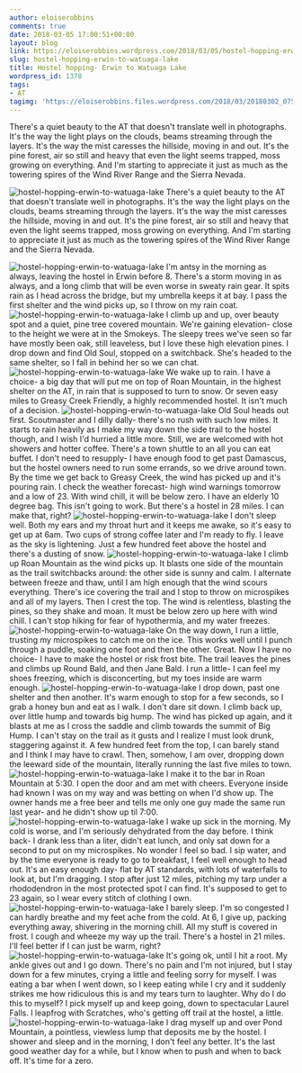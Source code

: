 ```yaml
---
author: eloiserobbins
comments: true
date: 2018-03-05 17:00:51+00:00
layout: blog
link: https://eloiserobbins.wordpress.com/2018/03/05/hostel-hopping-erwin-to-watuaga-lake/
slug: hostel-hopping-erwin-to-watuaga-lake
title: Hostel hopping- Erwin to Watuaga Lake
wordpress_id: 1378
tags:
- AT
tagimg: 'https://eloiserobbins.files.wordpress.com/2018/03/20180302_075036.jpg'
---
```


There's a quiet beauty to the AT that doesn't translate well in photographs. It's the way the light plays on the clouds, beams streaming through the layers. It's the way the mist caresses the hillside, moving in and out. It's the pine forest, air so still and heavy that even the light seems trapped, moss growing on everything. And I'm starting to appreciate it just as much as the towering spires of the Wind River Range and the Sierra Nevada.


![hostel-hopping-erwin-to-watuaga-lake](https://eloiserobbins.files.wordpress.com/2018/03/20180302_075036.jpg)
There's a quiet beauty to the AT that doesn't translate well in photographs. It's the way the light plays on the clouds, beams streaming through the layers. It's the way the mist caresses the hillside, moving in and out. It's the pine forest, air so still and heavy that even the light seems trapped, moss growing on everything. And I'm starting to appreciate it just as much as the towering spires of the Wind River Range and the Sierra Nevada.

![hostel-hopping-erwin-to-watuaga-lake](https://eloiserobbins.files.wordpress.com/2018/03/20180302_093636.jpg)
I'm antsy in the morning as always, leaving the hostel in Erwin before 8. There's a storm moving in as always, and a long climb that will be even worse in sweaty rain gear. It spits rain as I head across the bridge, but my umbrella keeps it at bay. I pass the first shelter and the wind picks up, so I throw on my rain coat.
![hostel-hopping-erwin-to-watuaga-lake](https://eloiserobbins.files.wordpress.com/2018/03/20180302_102152.jpg)
I climb up and up, over beauty spot and a quiet, pine tree covered mountain. We're gaining elevation- close to the height we were at in the Smokeys. The sleepy trees we've seen so far have mostly been oak, still leaveless, but I love these high elevation pines. I drop down and find Old Soul, stopped on a switchback. She's headed to the same shelter, so I fall in behind her so we can chat.
![hostel-hopping-erwin-to-watuaga-lake](https://eloiserobbins.files.wordpress.com/2018/03/20180302_105655.jpg)
We wake up to rain. I have a choice- a big day that will put me on top of Roan Mountain, in the highest shelter on the AT, in rain that is supposed to turn to snow. Or seven easy miles to Greasy Creek Friendly, a highly recommended hostel. It isn't much of a decision. 
![hostel-hopping-erwin-to-watuaga-lake](https://eloiserobbins.files.wordpress.com/2018/03/20180302_105733.jpg)
Old Soul heads out first. Scoutmaster and I dilly dally- there's no rush with such low miles. It starts to rain heavily as I make my way down the side trail to the hostel though, and I wish I'd hurried a little more. Still, we are welcomed with hot showers and hotter coffee. There's a town shuttle to an all you can eat buffet. I don't need to resupply- I have enough food to get past Damascus, but the hostel owners need to run some errands, so we drive around town. By the time we get back to Greasy Creek, the wind has picked up and it's pouring rain. I check the weather forecast- high wind warnings tomorrow and a low of 23. With wind chill, it will be below zero. I have an elderly 10 degree bag. This isn't going to work. But there's a hostel in 28 miles. I can make that, right?
![hostel-hopping-erwin-to-watuaga-lake](https://eloiserobbins.files.wordpress.com/2018/03/20180302_120234.jpg)
I don't sleep well. Both my ears and my throat hurt and it keeps me awake, so it's easy to get up at 6am. Two cups of strong coffee later and I'm ready to fly. I leave as the sky is lightening. Just a few hundred feet above the hostel and there's a dusting of snow.
![hostel-hopping-erwin-to-watuaga-lake](https://eloiserobbins.files.wordpress.com/2018/03/20180302_120238.jpg)
I climb up Roan Mountain as the wind picks up. It blasts one side of the mountain as the trail switchbacks around: the other side is sunny and calm. I alternate between freeze and thaw, until I am high enough that the wind scours everything. There's ice covering the trail and I stop to throw on microspikes and all of my layers. Then I crest the top. The wind is relentless, blasting the pines, so they shake and moan. It must be below zero up here with wind chill. I can't stop hiking for fear of hypothermia, and my water freezes.
![hostel-hopping-erwin-to-watuaga-lake](https://eloiserobbins.files.wordpress.com/2018/03/20180302_120431.jpg)
On the way down, I run a little, trusting my microspikes to catch me on the ice. This works well until I punch through a puddle, soaking one foot and then the other. Great. Now I have no choice- I have to make the hostel or risk frost bite. The trail leaves the pines and climbs up Round Bald, and then Jane Bald. I run a little- I can feel my shoes freezing, which is disconcerting, but my toes inside are warm enough.
![hostel-hopping-erwin-to-watuaga-lake](https://eloiserobbins.files.wordpress.com/2018/03/20180302_122120.jpg)
I drop down, past one shelter and then another. It's warm enough to stop for a few seconds, so I grab a honey bun and eat as I walk. I don't dare sit down. I climb back up, over little hump and towards big hump. The wind has picked up again, and it blasts at me as I cross the saddle and climb towards the summit of Big Hump. I can't stay on the trail as it gusts and I realize I must look drunk, staggering against it. A few hundred feet from the top, I can barely stand and I think I may have to crawl. Then, somehow, I am over, dropping down the leeward side of the mountain, literally running the last five miles to town.
![hostel-hopping-erwin-to-watuaga-lake](https://eloiserobbins.files.wordpress.com/2018/03/20180302_143059.jpg)
I make it to the bar in Roan Mountain at 5:30. I open the door and am met with cheers. Everyone inside had known I was on my way and was betting on when I'd show up. The owner hands me a free beer and tells me only one guy made the same run last year- and he didn't show up til 7:00. 
![hostel-hopping-erwin-to-watuaga-lake](https://eloiserobbins.files.wordpress.com/2018/03/20180303_1124421.jpg)
I wake up sick in the morning. My cold is worse, and I'm seriously dehydrated from the day before. I think back- I drank less than a liter, didn't eat lunch, and only sat down for a second to put on my microspikes. No wonder I feel so bad. I sip water, and by the time everyone is ready to go to breakfast, I feel well enough to head out. It's an easy enough day- flat by AT standards, with lots of waterfalls to look at, but I'm dragging. I stop after just 12 miles, pitching my tarp under a rhododendron in the most protected spot I can find. It's supposed to get to 23 again, so I wear every stitch of clothing I own.
![hostel-hopping-erwin-to-watuaga-lake](https://eloiserobbins.files.wordpress.com/2018/03/20180304_082616.jpg)
I barely sleep. I'm so congested I can hardly breathe and my feet ache from the cold. At 6, I give up, packing everything away, shivering in the morning chill. All my stuff is covered in frost. I cough and wheeze my way up the trail. There's a hostel in 21 miles. I'll feel better if I can just be warm, right?
![hostel-hopping-erwin-to-watuaga-lake](https://eloiserobbins.files.wordpress.com/2018/03/20180304_131644.jpg)
It's going ok, until I hit a root. My ankle gives out and I go down. There's no pain and I'm not injured, but I stay down for a few minutes, crying a little and feeling sorry for myself. I was eating a bar when I went down, so I keep eating while I cry and it suddenly strikes me how ridiculous this is and my tears turn to laughter. Why do I do this to myself? I pick myself up and keep going, down to spectacular Laurel Falls. I leapfrog with Scratches, who's getting off trail at the hostel, a little.
![hostel-hopping-erwin-to-watuaga-lake](https://eloiserobbins.files.wordpress.com/2018/03/20180304_133208.jpg)
I drag myself up and over Pond Mountain, a pointless, viewless lump that deposits me by the hostel. I shower and sleep and in the morning, I don't feel any better. It's the last good weather day for a while, but I know when to push and when to back off. It's time for a zero.
